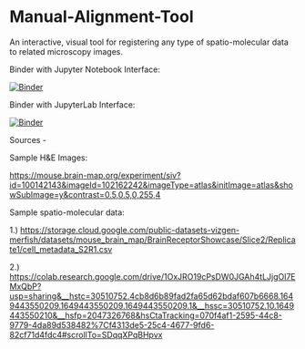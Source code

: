 # Manual-Alignment-Tool
An interactive, visual tool for registering any type of spatio-molecular data to related microscopy images.

Binder with Jupyter Notebook Interface:

[![Binder](https://mybinder.org/badge_logo.svg)](https://mybinder.org/v2/gh/jaspreetishar/Manual-Alignment-Tool/main?urlpath=/tree/Binder/MAT/Interface_for_MAT.ipynb)

Binder with JupyterLab Interface:

[![Binder](https://mybinder.org/badge_logo.svg)](https://mybinder.org/v2/gh/jaspreetishar/Manual-Alignment-Tool/main?urlpath=/lab/tree/Binder/MAT/Interface_for_MAT.ipynb)


Sources -

Sample H&E Images:

https://mouse.brain-map.org/experiment/siv?id=100142143&imageId=102162242&imageType=atlas&initImage=atlas&showSubImage=y&contrast=0.5,0.5,0,255,4

Sample spatio-molecular data:

1.) https://storage.cloud.google.com/public-datasets-vizgen-merfish/datasets/mouse_brain_map/BrainReceptorShowcase/Slice2/Replicate1/cell_metadata_S2R1.csv

2.) https://colab.research.google.com/drive/1OxJRO19cPsDW0JGAh4tLJjgOl7EMxQbP?usp=sharing&__hstc=30510752.4cb8d6b89fad2fa65d62bdaf607b6668.1649443550209.1649443550209.1649443550209.1&__hssc=30510752.10.1649443550210&__hsfp=2047326768&hsCtaTracking=070f4af1-2595-44c8-9779-4da89d538482%7Cf4313de5-25c4-4677-9fd6-82cf71d4fdc4#scrollTo=SDqqXPqBHpvx

